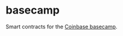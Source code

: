 # basecamp
Smart contracts for the [Coinbase basecamp](https://docs.base.org/base-camp/docs/welcome/).
